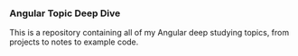 ### Angular Topic Deep Dive ###
This is a repository containing all of my Angular deep studying topics, from projects to notes to example code.